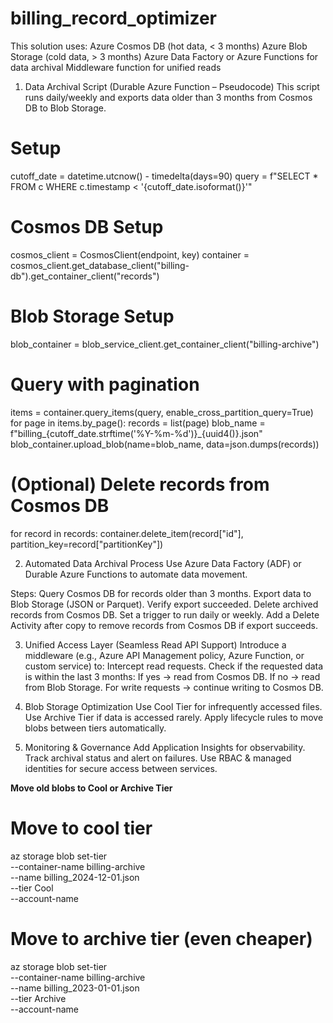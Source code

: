 # billing_record_optimizer
This solution uses:
Azure Cosmos DB (hot data, < 3 months)
Azure Blob Storage (cold data, > 3 months)
Azure Data Factory or Azure Functions for data archival
Middleware function for unified reads

1. Data Archival Script (Durable Azure Function – Pseudocode)
This script runs daily/weekly and exports data older than 3 months from Cosmos DB to Blob Storage.

# Setup
cutoff_date = datetime.utcnow() - timedelta(days=90)
query = f"SELECT * FROM c WHERE c.timestamp < '{cutoff_date.isoformat()}'"

# Cosmos DB Setup
cosmos_client = CosmosClient(endpoint, key)
container = cosmos_client.get_database_client("billing-db").get_container_client("records")

# Blob Storage Setup
blob_container = blob_service_client.get_container_client("billing-archive")

# Query with pagination
items = container.query_items(query, enable_cross_partition_query=True)
for page in items.by_page():
    records = list(page)
    blob_name = f"billing_{cutoff_date.strftime('%Y-%m-%d')}_{uuid4()}.json"
    blob_container.upload_blob(name=blob_name, data=json.dumps(records))

# (Optional) Delete records from Cosmos DB
for record in records:
    container.delete_item(record["id"], partition_key=record["partitionKey"])

 2. Automated Data Archival Process
Use Azure Data Factory (ADF) or Durable Azure Functions to automate data movement.

Steps:
Query Cosmos DB for records older than 3 months.
Export data to Blob Storage (JSON or Parquet).
Verify export succeeded.
Delete archived records from Cosmos DB.
Set a trigger to run daily or weekly.
Add a Delete Activity after copy to remove records from Cosmos DB if export succeeds.

 3. Unified Access Layer (Seamless Read API Support)
Introduce a middleware (e.g., Azure API Management policy, Azure Function, or custom service) to:
Intercept read requests.
Check if the requested data is within the last 3 months:
If yes → read from Cosmos DB.
If no → read from Blob Storage.
For write requests → continue writing to Cosmos DB.

4. Blob Storage Optimization
Use Cool Tier for infrequently accessed files.
Use Archive Tier if data is accessed rarely.
Apply lifecycle rules to move blobs between tiers automatically.

 5. Monitoring & Governance
Add Application Insights for observability.
Track archival status and alert on failures.
Use RBAC & managed identities for secure access between services.

**Move old blobs to Cool or Archive Tier**
# Move to cool tier
az storage blob set-tier \
  --container-name billing-archive \
  --name billing_2024-12-01.json \
  --tier Cool \
  --account-name <your-storage-account>

# Move to archive tier (even cheaper)
az storage blob set-tier \
  --container-name billing-archive \
  --name billing_2023-01-01.json \
  --tier Archive \
  --account-name <your-storage-account>

